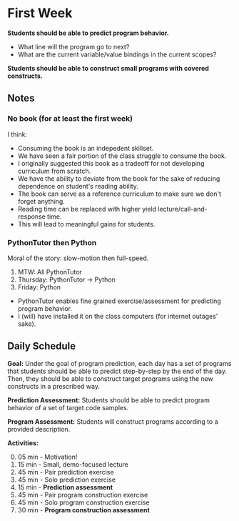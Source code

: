 # First Week

**Students should be able to predict program behavior.**

- What line will the program go to next?
- What are the current variable/value bindings in the current scopes?

**Students should be able to construct small programs with covered constructs.**

## Notes

### No book (for at least the first week)

I think:

- Consuming the book is an indepedent skillset.
- We have seen a fair portion of the class struggle to consume the book.
- I originally suggested this book as a tradeoff for not developing curriculum
  from scratch.
- We have the ability to deviate from the book for the sake of reducing dependence
  on student's reading ability.
- The book can serve as a reference curriculum to make sure we don't forget anything.
- Reading time can be replaced with higher yield lecture/call-and-response time.
- This will lead to meaningful gains for students.

### PythonTutor then Python

Moral of the story: slow-motion then full-speed.

1. MTW: All PythonTutor
2. Thursday: PythonTutor -> Python
3. Friday: Python

- PythonTutor enables fine grained exercise/assessment for predicting program behavior.
- I (will) have installed it on the class computers (for internet outages' sake).

## Daily Schedule

**Goal:** Under the goal of program prediction, each day has a set of programs
that students should be able to predict step-by-step by the end of the day.
Then, they should be able to construct target programs using the new constructs
in a prescribed way.

**Prediction Assessment:**
Students should be able to predict program behavior of a set of target code samples.

**Program Assessment:**
Students will construct programs according to a provided description.

**Activities:**

0. 05 min - Motivation!
1. 15 min - Small, demo-focused lecture
1. 45 min - Pair prediction exercise
1. 45 min - Solo prediction exercise
1. 15 min - **Prediction assessment**
1. 45 min - Pair program construction exercise
1. 45 min - Solo program construction exercise
1. 30 min - **Program construction assessment**
